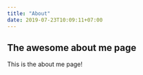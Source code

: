 ```yaml
---
title: "About"
date: 2019-07-23T10:09:11+07:00
---
```


## The awesome about me page

This is the about me page!